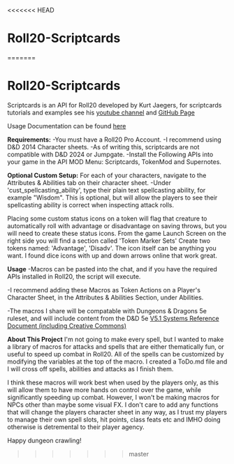 <<<<<<< HEAD
# Roll20-Scriptcards
=======
# Roll20-Scriptcards

Scriptcards is an API for Roll20 developed by Kurt Jaegers, for scriptcards tutorials and examples see his [youtube channel](https://www.youtube.com/@kurtjaegers265) and [GitHub Page](https://github.com/kjaegers/ScriptCards)
    
Usage Documentation can be found [here](https://wiki.roll20.net/Script:ScriptCards)

**Requirements:**
-You must have a Roll20 Pro Account.
-I recommend using D&D 2014 Character sheets.
-As of writing this, scriptcards are not compatible with D&D 2024 or Jumpgate.
-Install the Following APIs into your game in the API MOD Menu: Scriptcards, TokenMod and Supernotes.

**Optional Custom Setup:**
For each of your characters, navigate to the Attributes & Abilities tab on their character sheet.
-Under 'cust_spellcasting_ability', type their plain text spellcasting ability, for example "Wisdom". This is optional, but will allow the players to see their spellcasting ability is correct when inspecting attack rolls.

Placing some custom status icons on a token will flag that creature to automatically roll with advantage or disadvantage on saving throws, but you will need to create these status icons.
From the game Launch Screen on the right side you will find a section called 'Token Marker Sets' Create two tokens named: 'Advantage', 'Disadv'. The icon itself can be anything you want. I found dice icons with up and down arrows online that work great. 

**Usage**
-Macros can be pasted into the chat, and if you have the required APIs installed in Roll20, the script will execute.

-I recommend adding these Macros as Token Actions on a Player's Character Sheet, in the Attributes & Abilities Section, under Abilities.

-The macros I share will be compatable with Dungeons & Dragons 5e ruleset, and will include content from the D&D 5e [V5.1 Systems Reference Document (including Creative Commons)](https://media.wizards.com/2023/downloads/dnd/SRD_CC_v5.1.pdf)

**About This Project**
I'm not going to make every spell, but I wanted to make a library of macros for attacks and spells that are either thematically fun, or useful to speed up combat in Roll20. All of the spells can be customized by modifying the variables at the top of the macro. I created a ToDo.md file and I will cross off spells, abilities and attacks as I finish them.

I think these macros will work best when used by the players only, as this will allow them to have more hands on control over the game, while significantly speeding up combat. However, I won't be making macros for NPCs other than maybe some visual FX. I don't care to add any functions that will change the players character sheet in any way, as I trust my players to manage their own spell slots, hit points, class feats etc and IMHO doing otherwise is detremental to their player agency.

Happy dungeon crawling!
>>>>>>> master
